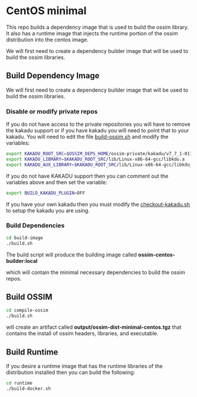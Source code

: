 # CentOS minimal

This repo builds a dependency image that is used to build the ossim library.  It also has a runtime image that injects the runtime portion of the ossim distribution into the centos image.

We will first need to create a dependency builder image that will be used to build the ossim libraries.

## Build Dependency Image

We will first need to create a dependency builder image that will be used to build the ossim libraries.

### Disable or modify private repos

If you do not have access to the private repositories you will have to remove the kakadu support or if you have kakadu you will need to point that to your kakadu.  You will need to edit the file [build-ossim.sh](./compile-ossim/build-scripts/build-ossim.sh) and modify the variables:

```bash
export KAKADU_ROOT_SRC=$OSSIM_DEPS_HOME/ossim-private/kakadu/v7_7_1-01123C
export KAKADU_LIBRARY=$KAKADU_ROOT_SRC/lib/Linux-x86-64-gcc/libkdu.a
export KAKADU_AUX_LIBRARY=$KAKADU_ROOT_SRC/lib/Linux-x86-64-gcc/libkdu_aux.a
```

If you do not have KAKADU support then you can comment out the variables above and then set the variable:

```bash
export BUILD_KAKADU_PLUGIN=OFF
```

If you have your own kakadu then you must modify the [checkout-kakadu.sh](./builder-image/checkout-scripts/checkout-kakadu.sh) to setup the kakadu you are using.

### Build Dependencies

```bash
cd build-image
./build.sh
```

The build script will produce the building image called **ossim-centos-builder:local**

which will contain the minimal necessary dependencies to build the ossim repos.

## Build OSSIM

```bash
cd compile-ossim
./build.sh
```

will create an artifact called **output/ossim-dist-minimal-centos.tgz** that contains the install of ossim headers, libraries, and executable.

## Build Runtime

If you desire a runtime image that has the runtime libraries of the distribution installed then you can build the following:

```bash
cd runtime
./build-docker.sh
```
